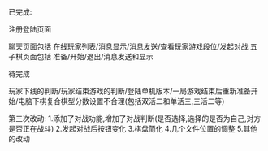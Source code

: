 
已完成:

注册登陆页面

聊天页面包括 在线玩家列表/消息显示/消息发送/查看玩家游戏段位/发起对战 五子棋页面包括 准备/开始/退出/消息发送和显示

待完成

玩家下线的判断/玩家结束游戏的判断/登陆单机版本/一局游戏结束后重新准备开始/电脑下棋复合棋型分数设置不合理(包括双活二和单活三,三活二等)

第三次改动: 1.添加了对战功能,增加了对战判断(是否选择,选择的是否为自己,对方是否正在战斗) 2.发起对战后按钮变化 3.棋盘简化 4.几个文件位置的调整 5.其他的改动